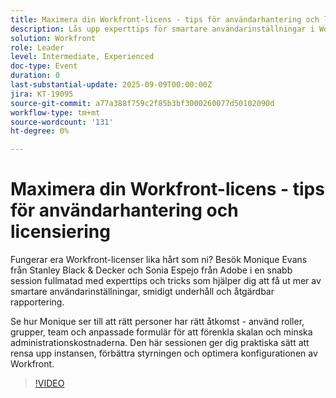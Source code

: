 ```yaml
---
title: Maximera din Workfront-licens - tips för användarhantering och licensiering
description: Lås upp experttips för smartare användarinställningar i Workfront, smidigare licenshantering och förbättrad styrning för att maximera värde och effektivitet.
solution: Workfront
role: Leader
level: Intermediate, Experienced
doc-type: Event
duration: 0
last-substantial-update: 2025-09-09T00:00:00Z
jira: KT-19095
source-git-commit: a77a388f759c2f85b3bf3000260077d50102090d
workflow-type: tm+mt
source-wordcount: '131'
ht-degree: 0%

---
```



# Maximera din Workfront-licens - tips för användarhantering och licensiering

Fungerar era Workfront-licenser lika hårt som ni? Besök Monique Evans från Stanley Black &amp; Decker och Sonia Espejo från Adobe i en snabb session fullmatad med experttips och tricks som hjälper dig att få ut mer av smartare användarinställningar, smidigt underhåll och åtgärdbar rapportering.

Se hur Monique ser till att rätt personer har rätt åtkomst - använd roller, grupper, team och anpassade formulär för att förenkla skalan och minska administrationskostnaderna. Den här sessionen ger dig praktiska sätt att rensa upp instansen, förbättra styrningen och optimera konfigurationen av Workfront.

>[!VIDEO](https://video.tv.adobe.com/v/3473962/?learn=on&enablevpops&captions=swe)
